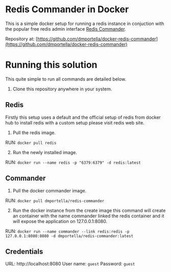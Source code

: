 # Redis Commander in Docker

This is a simple docker setup for running a redis instance in conjuction with the popular free redis admin interface [Redis Commander](https://github.com/joeferner/redis-commander).

Repository at: [https://github.com/dmportella/docker-redis-commander](https://github.com/dmportella/docker-redis-commander)

# Running this solution

This quite simple to run all commands are detailed below.

1. Clone this repository anywhere in your system.

## Redis

Firstly this setup uses a default and the official setup of redis from docker hub to install redis with a custom setup please visit redis web site.

1. Pull the redis image. 

RUN: `docker pull redis`

2. Run the newly installed image. 

RUN: `docker run --name redis -p "6379:6379" -d redis:latest`

## Commander

1. Pull the docker commander image.

RUN: `docker pull dmportella/redis-commander`

2. Run the docker instance from the create image this command will create an container with the name commander linked the redis container and it will expose the application on 127.0.0.1:8080. 

RUN: `docker run --name commander --link redis:redis -p 127.0.0.1:8080:8080 -d dmportella/redis-commander:latest`

## Credentials

URL: http://localhost:8080
User name: `guest`
Password: `guest`
